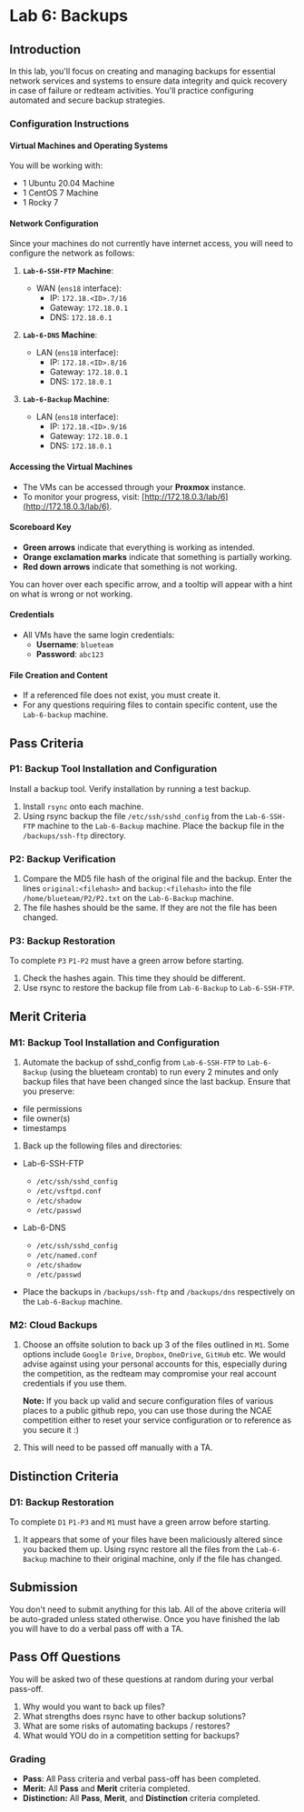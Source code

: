# Lab 6: Backups

## Introduction

In this lab, you'll focus on creating and managing backups for essential network services and systems to ensure data integrity and quick recovery in case of failure or redteam activities. You'll practice configuring automated and secure backup strategies.

### Configuration Instructions

#### Virtual Machines and Operating Systems
You will be working with:  
- 1 Ubuntu 20.04 Machine
- 1 CentOS 7 Machine
- 1 Rocky 7

#### Network Configuration
Since your machines do not currently have internet access, you will need to configure the network as follows:  

1. **`Lab-6-SSH-FTP` Machine**:  
    - WAN (`ens18` interface):  
        - IP: `172.18.<ID>.7/16`  
        - Gateway: `172.18.0.1`  
        - DNS: `172.18.0.1`  

1. **`Lab-6-DNS` Machine**:  
    - LAN (`ens18` interface):  
        - IP: `172.18.<ID>.8/16`    
        - Gateway: `172.18.0.1`  
        - DNS:  `172.18.0.1`  

1. **`Lab-6-Backup` Machine**:  
    - LAN (`ens18` interface):  
        - IP: `172.18.<ID>.9/16`   
        - Gateway: `172.18.0.1`  
        - DNS: `172.18.0.1`  

#### **Accessing the Virtual Machines**  
- The VMs can be accessed through your **Proxmox** instance.  
- To monitor your progress, visit: [http://172.18.0.3/lab/6](http://172.18.0.3/lab/6). 

#### Scoreboard Key
- **Green arrows** indicate that everything is working as intended.
- **Orange exclamation marks** indicate that something is partially working.
- **Red down arrows** indicate that something is not working.

You can hover over each specific arrow, and a tooltip will appear with a hint on what is wrong or not working.

#### **Credentials**  
- All VMs have the same login credentials:  
  - **Username**: `blueteam`  
  - **Password**: `abc123`  

#### **File Creation and Content**  
- If a referenced file does not exist, you must create it.  
- For any questions requiring files to contain specific content, use the `Lab-6-backup` machine.  


## Pass Criteria

### P1: Backup Tool Installation and Configuration

Install a backup tool. Verify installation by running a test backup. 
1. Install `rsync` onto each machine.
1. Using rsync backup the file `/etc/ssh/sshd_config` from the `Lab-6-SSH-FTP` machine to the `Lab-6-Backup` machine. Place the backup file in the `/backups/ssh-ftp` directory.

### P2: Backup Verification
1. Compare the MD5 file hash of the original file and the backup. Enter the lines `original:<filehash>` and `backup:<filehash>` into the file `/home/blueteam/P2/P2.txt` on the `Lab-6-Backup` machine.
1. The file hashes should be the same. If they are not the file has been changed.

### P3: Backup Restoration
To complete `P3` `P1-P2` must have a green arrow before starting.

1. Check the hashes again. This time they should be different.
1. Use rsync to restore the backup file from `Lab-6-Backup` to `Lab-6-SSH-FTP`.

## Merit Criteria

### M1: Backup Tool Installation and Configuration

1. Automate the backup of sshd_config from `Lab-6-SSH-FTP` to `Lab-6-Backup` (using the blueteam crontab) to run every 2 minutes and only backup files that have been changed since the last backup. Ensure that you preserve:
  - file permissions
  - file owner(s)
  - timestamps

1. Back up the following files and directories:
- Lab-6-SSH-FTP
  - `/etc/ssh/sshd_config`
  - `/etc/vsftpd.conf`
  - `/etc/shadow`
  - `/etc/passwd`

- Lab-6-DNS
  - `/etc/ssh/sshd_config`
  - `/etc/named.conf`
  - `/etc/shadow`
  - `/etc/passwd`

- Place the backups in `/backups/ssh-ftp` and `/backups/dns` respectively on the `Lab-6-Backup` machine.

### M2: Cloud Backups  
1. Choose an offsite solution to back up 3 of the files outlined in `M1`. Some options include `Google Drive`, `Dropbox`, `OneDrive`, `GitHub` etc. We would advise against using your personal accounts for this, especially during the competition, as the redteam may compromise your real account credentials if you use them.

   **Note:** If you back up valid and secure configuration files of various places to a public github repo, you can use those during the NCAE competition either to reset your service configuration or to reference as you secure it :)

1. This will need to be passed off manually with a TA.

## Distinction Criteria

### D1: Backup Restoration
To complete `D1` `P1-P3` and `M1` must have a green arrow before starting.
1. It appears that some of your files have been maliciously altered since you backed them up. Using rsync restore all the files from the `Lab-6-Backup` machine to their original machine, only if the file has changed.


## Submission
You don't need to submit anything for this lab. All of the above criteria will be auto-graded unless stated otherwise. Once you have finished the lab you will have to do a verbal pass off with a TA.

## Pass Off Questions

You will be asked two of these questions at random during your verbal pass-off. 

1. Why would you want to back up files?
2. What strengths does rsync have to other backup solutions?
3. What are some risks of automating backups / restores?
4. What would YOU do in a competition setting for backups?

### Grading

- **Pass**: All Pass criteria and verbal pass-off has been completed.
- **Merit:** All **Pass** and **Merit** criteria completed.
- **Distinction:** All **Pass**, **Merit**, and **Distinction** criteria completed.

